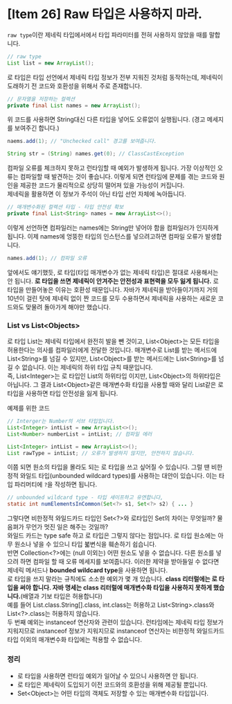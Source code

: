 # [Item 26] Raw 타입은 사용하지 마라.

`raw type`이란 제네릭 타입에서에서 타입 파라미터를 전혀 사용하지 않았을 때를 말합니다.
``` java
// raw type
List list = new ArrayList();
```
로 타입은 타입 선언에서 제네릭 타입 정보가 전부 지워진 것처럼 동작하는데, 제네릭이 도래하기 전 코드와 호환성을 위해서 주로 존재합니다.</br>
``` java
// 문자열을 저장하는 컬렉션
private final List names = new ArrayList();
```
위 코드를 사용하면 String대신 다른 타입을 넣어도 오류없이 실행됩니다. (경고 메세지를 보여주긴 합니다.)
``` java
naems.add(1); // "Unchecked call" 경고를 보여줍니다.
```
``` java
String str = (String) names.get(0); // ClassCastException
```
컴파일 오류를 체크하지 못하고 런타임할 때 예외가 발생하게 됩니다. 가장 이상적인 오류는 컴파일할 때 발견하는 것이 좋습니다. 이렇게 되면 런타임에 문제를 겪는 코드와 원인을 제공한 코드가 물리적으로 상당히 떨어져 있을 가능성이 커집니다.
</br>
제네릭을 활용하면 이 정보가 주석이 아닌 타입 선언 자체에 녹아듭니다.
``` java
// 매개변수화된 컬렉션 타입 - 타입 안전성 확보
private final List<String> names = new ArrayList<>();
```

이렇게 선언하면 컴파일러는 names에는 String만 넣어야 함을 컴파일러가 인지하게 됩니다. 이제 names에 엉뚱한 타입의 인스턴스를 넣으려고하면 컴파일 오류가 발생합니다.
``` java
names.add(1); // 컴파일 오류
```
앞에서도 얘기했듯, 로 타입(타입 매개변수가 없는 제네릭 타입)은 절대로 사용해서는 안 됩니다. **로 타입을 쓰면 제네릭이 안겨주는 안전성과 표현력을 모두 잃게 됩니다.** 로 타입을 만들어놓은 이유는 호환성 때문입니다. 자바가 제네릭을 받아들이기까지 거의 10년이 걸린 탓에 제네릭 없이 짠 코드를 모두 수용하면서 제네릭을 사용하는 새로운 코드와도 맞물려 돌아가게 해야만 했습니다.</br>

### List vs List\<Objects>
로 타입 List는 제네릭 타입에서 완전히 발을 뺀 것이고, List\<Object>는 모든 타입을 허용한다는 의사를 컴파일러에게 전달한 것입니다. 매개변수로 List를 받는 메서드에 List\<String>를 넘길 수 있지만, List\<Object>를 받는 메서드에는 List\<String>를 넘길 수 없습니다. 이는 제네릭의 하위 타입 규칙 때문입니다.</br>
즉, List\<Integer>는 로 타입인 List의 하위타입 이지만, List\<Object>의 하위타입은 아닙니다. 그 결과 List\<Object>같은 매개변수화 타입을 사용할 때와 달리 List같은 로 타입을 사용하면 타입 안전성을 잃게 됩니다.
</br>

예제를 위한 코드

``` java
// Interger는 Number의 서브 타입입니다.
List<Integer> intList = new ArrayList<>();
List<Number> numberList = intList; // 컴파일 에러
```

``` java
List<Integer> intList = new ArrayList<>();
List rawType = intList; // 오류가 발생하지 않지만, 안전하지 않습니다.
```
이쯤 되면 원소의 타입을 몰라도 되는 로 타입을 쓰고 싶어질 수 있습니다. 그럴 땐 비한정적 와일드 타입(unbounded wildcard types)를 사용하는 대안이 있습니다. 이는 타입 파리머티에 `?`을 작성하면 됩니다.

``` java
// unbounded wildcard type - 타입 세이프하고 유연합니다,
static int numElementsInCommon(Set<?> s1, Set<?> s2) { ... }
```

그렇다면 비한정적 와일드카드 타입인 Set\<?>와 로타입인 Set의 차이는 무엇일까? 물음펴가 무언가 멋진 일은 해주는 것일까?</br>
와일드 카드는 type safe 하고 로 타입은 그렇지 않다는 점입니다. 로 타입 원소에는 아무 원소나 넣을 수 있으니 타입 붋변식을 훼손하기 쉽습니다. </br>
반면 Collection\<?>에는 (null 이외는) 어떤 원소도 넣을 수 없습니다. 다른 원소를 넣으려 하면 컴파일 할 때 오류 메세지를 보여줍니다. 이러한 제약을 받아들일 수 없다면 제네릭 메서드나 **bounded wildcard type**을 사용하면 됩니다.</br>
로 타입을 쓰지 말라는 규칙에도 소소한 예외가 몇 개 있습니다. **class 리터럴에는 로 타입을 써야 합니다. 자바 명세는 class 리터럴에 매개변수화 타입을 사용하지 못하게 했습니다.**(배열과 기보 타입은 허용합니다)</br>
예를 들어 List.class.String[].class, int.class는 허용하고 List\<String>.class와 List\<?>.class는 허용하지 않습니다.
</br>
두 번째 예외는 instanceof 연산자와 관련이 있습니다. 런타임에는 제네릭 타입 정보가 지워지므로 instanceof 정보가 지워지므로 instanceof 연산자는 비한정적 와일드카드 타입 이외의 매개변수화 타입에는 적용할 수 없습니다.
</br>
### 정리
- 로 타입을 사용하면 런타임 예외가 일어날 수 있으니 사용하면 안 됩니다.
- 로 타입은 제네릭이 도입되기 이전 코드와의 호환성을 위해 제공될 뿐입니다.
- Set\<Object>는 어떤 타입의 객체도 저장할 수 있는 매개변수화 타입입니다.
  
